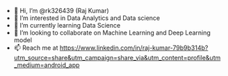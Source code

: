 - 👋 Hi, I’m @rk326439 (Raj Kumar)
- 👀 I’m interested in Data Analytics and Data science
- 🌱 I’m currently learning Data Science
- 💞️ I’m looking to collaborate on Machine Learning and Deep Learning model
- 📫 Reach me at https://www.linkedin.com/in/raj-kumar-79b9b314b?utm_source=share&utm_campaign=share_via&utm_content=profile&utm_medium=android_app

<!---
rk326439/rk326439 is a ✨ special ✨ repository because its `README.md` (this file) appears on your GitHub profile.
You can click the Preview link to take a look at your changes.
--->
